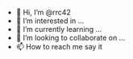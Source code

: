 - 👋 Hi, I’m @rrc42
- 👀 I’m interested in ...
- 🌱 I’m currently learning ...
- 💞️ I’m looking to collaborate on ...
- 📫 How to reach me say it

<!---
rrc42/rrc42 is a ✨ special ✨ repository because its `README.md` (this file) appears on your GitHub profile.
You can click the Preview link to take a look at your changes.
--->
